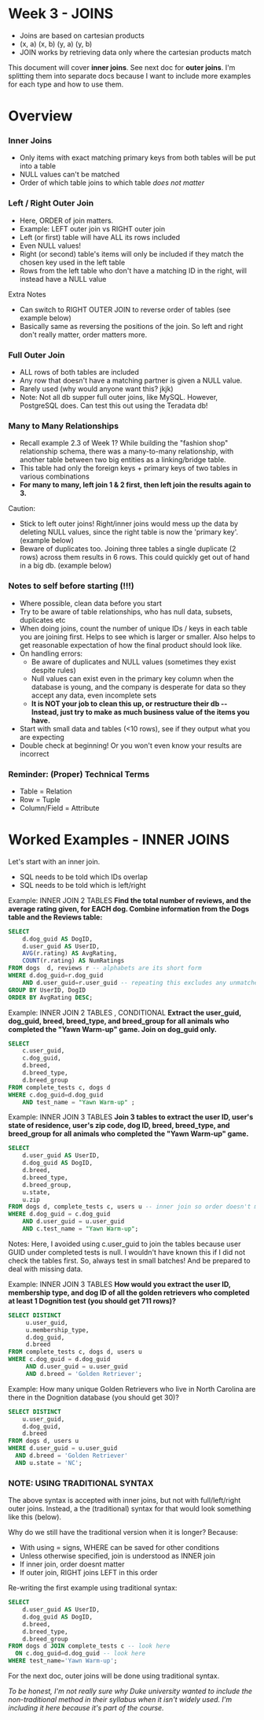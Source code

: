 # Week 3 - JOINS

- Joins are based on cartesian products
- (x, a) (x, b) (y, a) (y, b)
- JOIN works by retrieving data only where the cartesian products match

This document will cover **inner joins**. See next doc for **outer joins**. I'm splitting them into separate docs because I want to include more examples for each type and how to use them. 

# Overview

### Inner Joins

- Only items with exact matching primary keys from both tables will be put into a table
- NULL values can't be matched
- Order of which table joins to which table *does not matter*

### Left / Right Outer Join

- Here, ORDER of join matters.
- Example: LEFT outer join vs RIGHT outer join
- Left (or first) table will have ALL its rows included
- Even NULL values!
- Right (or second) table's items will only be included if they match the chosen key used in the left table
- Rows from the left table who don't have a matching ID in the right, will instead have a NULL value

Extra Notes

- Can switch to RIGHT OUTER JOIN to reverse order of tables (see example below)
- Basically same as reversing the positions of the join. So left and right don't really matter, order matters more.

### Full Outer Join

- ALL rows of both tables are included
- Any row that doesn't have a matching partner is given a NULL value.
- Rarely used (why would anyone want this? jkjk)
- Note: Not all db supper full outer joins, like MySQL. However, PostgreSQL does. Can test this out using the Teradata db! 

### Many to Many Relationships

- Recall example 2.3 of Week 1? While building the "fashion shop" relationship schema, there was a many-to-many relationship, with another table between two big entities as a linking/bridge table. 
- This table had only the foreign keys + primary keys of two tables in various combinations 
- **For many to many, left join 1 & 2 first, then left join the results again to 3.**

Caution: 
- Stick to left outer joins! Right/inner joins would mess up the data by deleting NULL values, since the right table is now the 'primary key'. (example below)
- Beware of duplicates too. Joining three tables a single duplicate (2 rows) across them results in 6 rows. This could quickly get out of hand in a big db. (example below)

### Notes to self before starting (!!!)

- Where possible, clean data before you start
- Try to be aware of table relationships, who has null data, subsets, duplicates etc
- When doing joins, count the number of unique IDs / keys in each table you are joining first. Helps to see which is larger or smaller. Also helps to get reasonable expectation of how the final product should look like. 
- On handling errors:
    - Be aware of duplicates and NULL values (sometimes they exist despite rules)
    - Null values can exist even in the primary key column when the database is young, and the company is desperate for data so they accept any data, even incomplete sets
    - **It is NOT your job to clean this up, or restructure their db -- Instead, just try to make as much business value of the items you have.**
- Start with small data and tables (<10 rows), see if they output what you are expecting
- Double check at beginning! Or you won't even know your results are incorrect

### Reminder: (Proper) Technical Terms

- Table = Relation
- Row = Tuple
- Column/Field = Attribute

# Worked Examples - INNER JOINS

Let's start with an inner join.

- SQL needs to be told which IDs overlap
- SQL needs to be told which is left/right

Example: INNER JOIN 2 TABLES
**Find the total number of reviews, and the average rating given, for EACH dog. Combine information from the Dogs table and the Reviews table:**
```sql
SELECT
    d.dog_guid AS DogID,
    d.user_guid AS UserID,
    AVG(r.rating) AS AvgRating,
    COUNT(r.rating) AS NumRatings
FROM dogs  d, reviews r -- alphabets are its short form
WHERE d.dog_guid=r.dog_guid
    AND d.user_guid=r.user_guid -- repeating this excludes any unmatched IDs
GROUP BY UserID, DogID
ORDER BY AvgRating DESC;
```
Example: INNER JOIN 2 TABLES , CONDITIONAL
**Extract the user_guid, dog_guid, breed, breed_type, and breed_group for all animals who completed the "Yawn Warm-up" game. Join on dog_guid only.**

```sql
SELECT
    c.user_guid,
    c.dog_guid,
    d.breed,
    d.breed_type,
    d.breed_group
FROM complete_tests c, dogs d
WHERE c.dog_guid=d.dog_guid
    AND test_name = "Yawn Warm-up" ;
```
Example: INNER JOIN 3 TABLES
**Join 3 tables to extract the user ID, user's state of residence, user's zip code, dog ID, breed, breed_type, and breed_group for all animals who completed the "Yawn Warm-up" game.**

```sql
SELECT
    d.user_guid AS UserID,
    d.dog_guid AS DogID,
    d.breed,
    d.breed_type,
    d.breed_group,
    u.state,
    u.zip
FROM dogs d, complete_tests c, users u -- inner join so order doesn't matter
WHERE d.dog_guid = c.dog_guid
    AND d.user_guid = u.user_guid
    AND c.test_name = "Yawn Warm-up";
```
Notes: Here, I avoided using c.user_guid to join the tables because user GUID under completed tests is null. I wouldn't have known this if I did not check the tables first. So, always test in small batches! And be prepared to deal with missing data.

Example: INNER JOIN 3 TABLES
**How would you extract the user ID, membership type, and dog ID of all the golden retrievers who completed at least 1 Dognition test (you should get 711 rows)?**
``` sql
SELECT DISTINCT
     u.user_guid,
     u.membership_type,
     d.dog_guid,
     d.breed
FROM complete_tests c, dogs d, users u
WHERE c.dog_guid = d.dog_guid 
     AND d.user_guid = u.user_guid
     AND d.breed = 'Golden Retriever';
```
Example: How many unique Golden Retrievers who live in North Carolina are there in the Dognition database (you should get 30)?

```sql
SELECT DISTINCT
    u.user_guid,
    d.dog_guid,
    d.breed
FROM dogs d, users u
WHERE d.user_guid = u.user_guid
  AND d.breed = 'Golden Retriever'
  AND u.state = 'NC';
```

### NOTE: USING TRADITIONAL SYNTAX

The above syntax is accepted with inner joins, but not with full/left/right outer joins. Instead, a the (traditional) syntax for that would look something like this (below). 

Why do we still have the traditional version when it is longer? Because: 

- With using = signs, WHERE can be saved for other conditions
- Unless otherwise specified, join is understood as INNER join
- If inner join, order doesnt matter
- If outer join, RIGHT joins LEFT in this order

Re-writing the first example using traditional syntax: 
```sql
SELECT 
    d.user_guid AS UserID,
    d.dog_guid AS DogID,
    d.breed,
    d.breed_type,
    d.breed_group
FROM dogs d JOIN complete_tests c -- look here 
  ON c.dog_guid=d.dog_guid -- look here
WHERE test_name='Yawn Warm-up';
```
For the next doc, outer joins will be done using traditional syntax. 

*To be honest, I'm not really sure why Duke university wanted to include the 
non-traditional method in their syllabus when it isn't widely used. I'm including 
it here because it's part of the course.*
